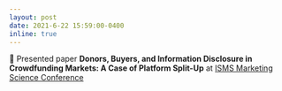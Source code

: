 ```yaml
---
layout: post
date: 2021-6-22 15:59:00-0400
inline: true
---
```


:microphone: Presented paper **Donors, Buyers, and Information Disclosure in Crowdfunding Markets: A Case of Platform Split-Up** at [ISMS Marketing Science Conference](https://simon.rochester.edu/simon-events/ISMSconference2021)
